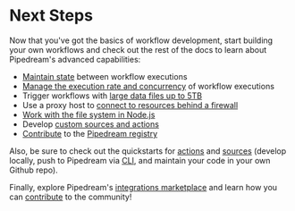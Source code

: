 # Next Steps

Now that you've got the basics of workflow development, start building your own workflows and check out the rest of the docs to learn about Pipedream's advanced capabilities:


- [Maintain state](/workflows/steps/code/state/) between workflow executions 
- [Manage the execution rate and concurrency](/workflows/events/concurrency-and-throttling/) of workflow executions
- Trigger workflows with [large data files up to 5TB](/workflows/steps/triggers/#sending-large-payloads)
- Use a proxy host to [connect to resources behind a firewall](/workflows/steps/code/nodejs/http-requests/#use-an-http-proxy-to-proxy-requests-through-another-host)
- [Work with the file system in Node.js](/workflows/steps/code/nodejs/working-with-files/#working-with-the-filesystem-in-node-js)
- Develop [custom sources and actions](/components/)
- [Contribute](/components/guidelines/) to the [Pipedream registry](https://github.com/pipedreamhq/pipedream/components/)

Also, be sure to check out the quickstarts for [actions](/components/quickstart/nodejs/actions/) and [sources](/components/quickstart/nodejs/actions/) (develop locally, push to Pipedream via [CLI](/cli/), and maintain your code in your own Github repo).

Finally, explore Pipedream's [integrations marketplace](https://pipedream.com/explore) and learn how you can [contribute](https://pipedream.com/contribute) to the community! 